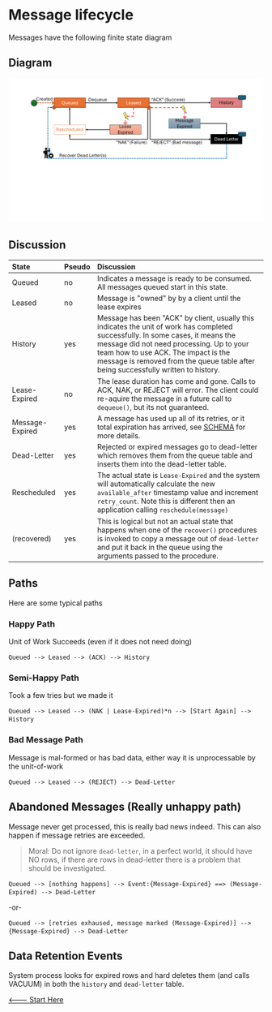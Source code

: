 # Message lifecycle

Messages have the following finite state diagram

## Diagram

<img src='./MESSAGE_LIFECYCLE.png' width='800px'>

## Discussion

| State | Pseudo | Discussion |
|:---|:---|:---|
| Queued | no | Indicates a message is ready to be consumed. All messages queued start in this state. |
| Leased | no | Message is "owned" by by a client until the lease expires |
| History | yes | Message has been "ACK" by client, usually this indicates the unit of work has completed successfully. In some cases, it means the message did not need processing. Up to your team how to use ACK. The impact is the message is removed from the queue table after being successfully written to history. |
| Lease-Expired | no | The lease duration has come and gone. Calls to ACK, NAK, or REJECT will error. The client could re-aquire the message in a future call to `dequeue()`, but its not guaranteed. |
| Message-Expired | yes | A message has used up all of its retries, or it total expiration has arrived, see [SCHEMA](./SCHEMA.md) for more details. |
| Dead-Letter | yes | Rejected or expired messages go to dead-letter which removes them from the queue table and inserts them into the dead-letter table. |
| Rescheduled | yes | The actual state is `Lease-Expired` and the system will automatically calculate the new `available_after` timestamp value and increment `retry_count`. Note this is different then an application calling `reschedule(message)` |
| (recovered) | yes | This is logical but not an actual state that happens when one of the `recover()` procedures is invoked to copy a message out of `dead-letter` and put it back in the queue using the arguments passed to the procedure. |

## Paths

Here are some typical paths

### Happy Path

Unit of Work Succeeds (even if it does not need doing)

```text
Queued --> Leased --> (ACK) --> History
```

### Semi-Happy Path

Took a few tries but we made it

```text
Queued --> Leased --> (NAK | Lease-Expired)*n --> [Start Again] --> History
```

### Bad Message Path

Message is mal-formed or has bad data, either way it is unprocessable by the unit-of-work

```text
Queued --> Leased --> (REJECT) --> Dead-Letter
```
## Abandoned Messages (Really unhappy path)

Message never get processed, this is really bad news indeed. This can also happen if message retries are exceeded. 

> Moral: Do not ignore `dead-letter`, in a perfect world, it should have NO rows, if there are rows in dead-letter there is a problem that should be investigated.

```text
Queued --> [nothing happens] --> Event:{Message-Expired} ==> (Message-Expired) --> Dead-Letter
```

-or-

```text
Queued --> [retries exhaused, message marked (Message-Expired)] --> {Message-Expired} --> Dead-Letter
```

## Data Retention Events

System process looks for expired rows and hard deletes them (and calls VACUUM) in both the `history` and `dead-letter` table.

[<--- Start Here](./README.md)